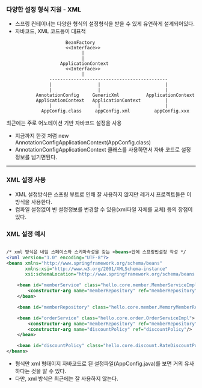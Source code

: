 ### 다양한 설정 형식 지원 - XML
* 스프링 컨테이너는 다양한 형식의 설정형식을 받을 수 있게 유연하게 설계되어있다.
* 자바코드, XML 코드등이 대표적

```
                      BeanFactory
                      <<Interface>>
                            |
                            |
                    ApplicationContext
                      <<Interface>>
                            |
                --------------------------------------------
                |                 |                        |             
                |                 |                        |
           AnnotationConfig     GenericXml          ApplicationContext
           ApplicationContext   ApplicationContext         |    
                |                 |                        |
             AppConfig.class     appConfig.xml         appConfig.xxx

```

최근에는 주로 어노테이션 기반 자바코드 설정을 사용
* 지금까지 한것 처럼 new AnnotationConfigApplicationContext(AppConfig.class)
* AnnotationConfigApplicationContext 클래스를 사용하면서 자바 코드로 설정정보를 넘기면된다.

----

### XML 설정 사용
* XML 설정방식은 스프링 부트로 인해 잘 사용하지 않지만 레거시 프로젝트들은 이 방식을 사용한다.
* 컴파일 설정없이 빈 설정정보를 변경할 수 있음(xml파일 자체를 교체) 등의 장점이 있다.

### XML 설정 예시

``` xml

/* xml 방식은 네임 스페이스와 스키마속성을 갖는 <beans>안에 스프링빈설정 작성 */
<?xml version="1.0" encoding="UTF-8"?>
<beans xmlns="http://www.springframework.org/schema/beans"
       xmlns:xsi="http://www.w3.org/2001/XMLSchema-instance"
       xsi:schemaLocation="http://www.springframework.org/schema/beans http://www.springframework.org/schema/beans/spring-beans.xsd">

    <bean id="memberService" class="hello.core.member.MemberServiceImpl">
        <constructor-arg name="memberRepository" ref="memberRepository"/>
    </bean>

    <bean id="memberRepository" class="hello.core.member.MemoryMemberRepository"/>

    <bean id="orderService" class="hello.core.order.OrderServiceImpl">
        <constructor-arg name="memberRepository" ref="memberRepository"/>
        <constructor-arg name="discountPolicy" ref="discountPolicy"/>
    </bean>

    <bean id="discountPolicy" class="hello.core.discount.RateDiscountPolicy"/>
</beans>

```

* 형식만 xml 형태이지 자바코드로 된 설정파일(AppConfig.java)를 보면 거의 유사하다는 것을 알 수 있다.
* 다만, xml 방식은 최근에는 잘 사용하지 않는다.

